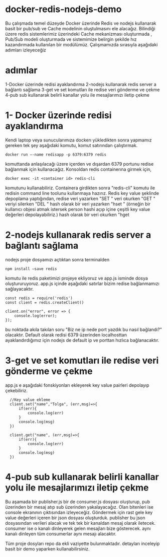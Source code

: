 # docker-redis-nodejs-demo

Bu çalışmada temel düzeyde Docker üzerinde Redis ve nodejs kullanarak basit bir pub/sub ve Cache modelinin oluştulmasını ele alacağız. Bilindiği üzere redis sistemlerimiz üzerindeki Cache mekanizması oluşturmada , Pub/Sub modeli oluşturmada ve sistemimize belirgin şekilde hız kazandırmada kullanılan bir modülümüz. Çalışmamızda sırasıyla aşağıdaki adımları izleyeceğiz

# adımlar
1-Docker üzerinde redisi ayaklandırma
2-nodejs kullanarak redis server a bağlantı sağlama
3-get ve set komutları ile redise veri gönderme ve çekme
4-pub sub kullanarak belirli kanallar yolu ile mesajlarımızı iletip çekme

# 1- Docker üzerinde redisi ayaklandırma
Kendi laptop veya sunucularımıza dockerı yükledikten sonra yapmamız gereken tek şey aşağıdaki komutu, komut satırından çalıştırmak.
  
    docker run –-name redisapp -p 6379:6379 redis

komuttanda anlaşılacağı üzere içerden ve dışardan 6379 portunu redise bağlanmak için kullanacağız. Konsoldan redis containerına girmek için,
  
    docker exec -it <container id> redis-cli

komutunu kullanabiliriz. Containera girdikten sonra "redis-cli" komutu ile redisin command line toolunu kullanmaya hazırız. Redis key value şeklinde depoplama yaptığından, 
redise veri yazarken "SET <key> <value>" 
veri okurken "GET <key>" 
veriyi silerken "DEL <key>" 
hash olarak bir veri yazarken "hset <hash name> <key> <value>"  (örneğin bir kullanıcı objesi atmak istersek person hashi açıp içine çeşitli key value değerleri depolayabiliriz.)
hash olarak bir veri okurken "hget <hash name> <key>

# 2-nodejs kullanarak redis server a bağlantı sağlama
  
nodejs proje dosyamızı açtıktan sonra terminalden 
  
	npm install –save redis

komutu ile redis paketimizi projeye ekliyoruz ve app.js isminde dosya oluştururuyoruz. app.js içinde aşağıdaki satırlar bizim redise bağlanmamızı sağlayacaktır.

	const redis = require('redis')
	const client = redis.createClient()

	client.on("error", error => {
		console.log(error);
	});

bu noktada akıla takılan soru "Biz ne ip nede port yazdık bu nasıl bağlandı?" olacaktır. Default olarak redisi 6379 üzerinden localhosttan ayaklandırdığımız için nodejs de default ip ve porttan hızlıca bağlanacaktır.
  
# 3-get ve set komutları ile redise veri gönderme ve çekme  

app.js e aşağıdaki fonskiyonları ekleyerek key value pairleri depolayıp çekebiliriz.
```
  //Key value ekleme
  client.set("name","Tolga", (err,msg)=>{
      if(err){
          console.log(err)
      }
      console.log(msg)
  })

  client.get("name", (err,msg)=>{
      if(err){
          console.log(err)
      }
      console.log(msg)
  })
```
# 4-pub sub kullanarak belirli kanallar yolu ile mesajlarımızı iletip çekme

Bu aşamada bir publisher.js bir de consumer.js dosyası oluşturup, pub üzerinden bir mesaj atıp sub üzerinden yakalayacağız. Olan bitenleri ise console ekranının çıktısından izleyeceğiz. Göndermek için rast gele key value değerleri içeren bir json dosyası oluşturduk. publisher bu json dosyasından verileri alacak ve tek tek bir kanaldan mesaj olarak iletecek. consumer ise o kanalı dinleyerek gelen mesajları bize gösterecek. aynı kanalı dinleyen tüm consumerlar aynı mesajı alacaktır.
  
Tüm proje dosyları repo da ekli vaziyette bulunmaktadır. detayları inceleyip basit bir demo yaparken kullanabilirsiniz.
  
  
  

  
